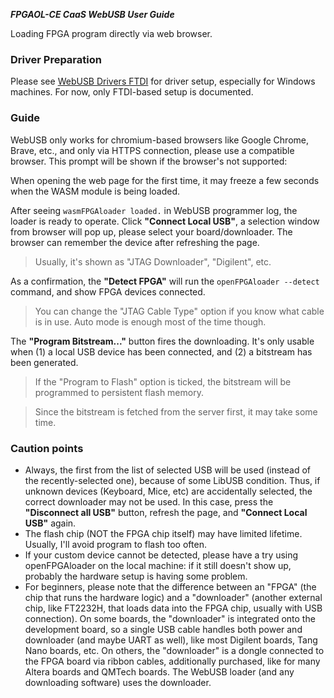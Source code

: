 ***FPGAOL-CE CaaS WebUSB User Guide***

Loading FPGA program directly via web browser. 

### Driver Preparation

Please see [WebUSB Drivers FTDI](./WebUSB%20Drivers%20FTDI.md) for driver setup, especially for Windows machines. For now, only FTDI-based setup is documented. 

### Guide

WebUSB only works for chromium-based browsers like Google Chrome, Brave, etc., and only via HTTPS connection, please use a compatible browser. This prompt will be shown if the browser's not supported: 



When opening the web page for the first time, it may freeze a few seconds when the WASM module is being loaded. 

After seeing `wasmFPGAloader loaded.` in WebUSB programmer log, the loader is ready to operate. Click **"Connect Local USB"**, a selection window from browser will pop up, please select your board/downloader. The browser can remember the device after refreshing the page. 
> Usually, it's shown as "JTAG Downloader", "Digilent", etc.

As a confirmation, the **"Detect FPGA"** will run the `openFPGAloader --detect` command, and show FPGA devices connected. 
> You can change the "JTAG Cable Type" option if you know what cable is in use. Auto mode is enough most of the time though. 

The **"Program Bitstream..."** button fires the downloading. It's only usable when (1) a local USB device has been connected, and (2) a bitstream has been generated. 
> If the "Program to Flash" option is ticked, the bitstream will be programmed to persistent flash memory.

> Since the bitstream is fetched from the server first, it may take some time. 

### Caution points

- Always, the first from the list of selected USB will be used (instead of the recently-selected one), because of some LibUSB condition. Thus, if unknown devices (Keyboard, Mice, etc) are accidentally selected, the correct downloader may not be used. In this case, press the **"Disconnect all USB"** button, refresh the page, and **"Connect Local USB"** again. 
- The flash chip (NOT the FPGA chip itself) may have limited lifetime. Usually, I'll avoid program to flash too often. 
- If your custom device cannot be detected, please have a try using openFPGAloader on the local machine: if it still doesn't show up, probably the hardware setup is having some problem.
- For beginners, please note that the difference between an "FPGA" (the chip that runs the hardware logic) and a "downloader" (another external chip, like FT2232H, that loads data into the FPGA chip, usually with USB connection). On some boards, the "downloader" is integrated onto the development board, so a single USB cable handles both power and downloader (and maybe UART as well), like most Digilent boards, Tang Nano boards, etc. On others, the "downloader" is a dongle connected to the FPGA board via ribbon cables, additionally purchased, like for many Altera boards and QMTech boards. The WebUSB loader (and any downloading software) uses the downloader. 
